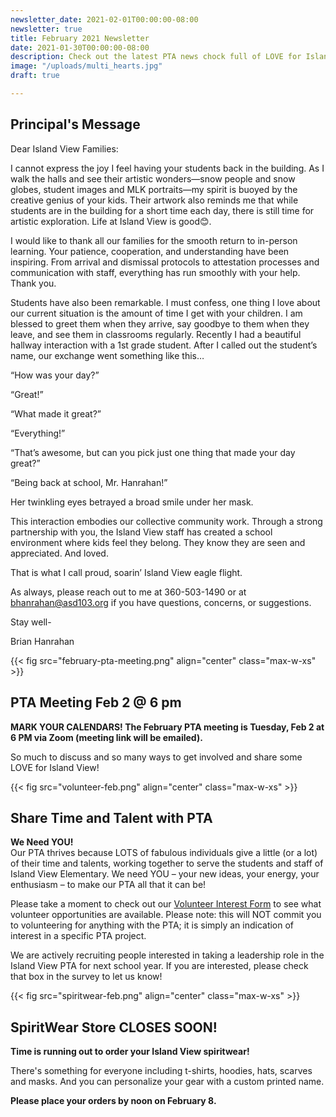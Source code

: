 ```yaml
---
newsletter_date: 2021-02-01T00:00:00-08:00
newsletter: true
title: February 2021 Newsletter
date: 2021-01-30T00:00:00-08:00
description: Check out the latest PTA news chock full of LOVE for Island View!
image: "/uploads/multi_hearts.jpg"
draft: true

---
```

## Principal's Message

Dear Island View Families:

I cannot express the joy I feel having your students back in the building. As I walk the halls and see their artistic wonders—snow people and snow globes, student images and MLK portraits—my spirit is buoyed by the creative genius of your kids. Their artwork also reminds me that while students are in the building for a short time each day, there is still time for artistic exploration. Life at Island View is good😊.

I would like to thank all our families for the smooth return to in-person learning. Your patience, cooperation, and understanding have been inspiring. From arrival and dismissal protocols to attestation processes and communication with staff, everything has run smoothly with your help. Thank you.

Students have also been remarkable. I must confess, one thing I love about our current situation is the amount of time I get with your children. I am blessed to greet them when they arrive, say goodbye to them when they leave, and see them in classrooms regularly. Recently I had a beautiful hallway interaction with a 1st grade student. After I called out the student’s name, our exchange went something like this…

“How was your day?”

“Great!”

“What made it great?”

“Everything!”

“That’s awesome, but can you pick just one thing that made your day great?”

“Being back at school, Mr. Hanrahan!”

Her twinkling eyes betrayed a broad smile under her mask.

This interaction embodies our collective community work. Through a strong partnership with you, the Island View staff has created a school environment where kids feel they belong. They know they are seen and appreciated. And loved.

That is what I call proud, soarin’ Island View eagle flight.

As always, please reach out to me at 360-503-1490 or at [bhanrahan@asd103.org](mailto:bhanrahan@asd103.org) if you have questions, concerns, or suggestions.

Stay well-

Brian Hanrahan

{{< fig src="february-pta-meeting.png" align="center" class="max-w-xs" >}}

## PTA Meeting Feb 2 @ 6 pm

**MARK YOUR CALENDARS!  The February PTA meeting is Tuesday, Feb 2 at 6 PM via Zoom (meeting link will be emailed).**

So much to discuss and so many ways to get involved and share some LOVE for Island View!

{{< fig src="volunteer-feb.png" align="center" class="max-w-xs" >}}

## Share Time and Talent with PTA

**We Need YOU!**  
Our PTA thrives because LOTS of fabulous individuals give a little (or a lot) of their time and talents, working together to serve the students and staff of Island View Elementary. We need YOU – your new ideas, your energy, your enthusiasm – to make our PTA all that it can be!

Please take a moment to check out our [Volunteer Interest Form](https://www.cognitoforms.com/FidalgoIslandViewPTASkagitCounty1/IslandViewPTAVolunteerInterest) to see what volunteer opportunities are available. Please note: this will NOT commit you to volunteering for anything with the PTA; it is simply an indication of interest in a specific PTA project.

We are actively recruiting people interested in taking a leadership role in the Island View PTA for next school year. If you are interested, please check that box in the survey to let us know!

{{< fig src="spiritwear-feb.png" align="center" class="max-w-xs" >}}

## SpiritWear Store CLOSES SOON!

**Time is running out to order your Island View spiritwear!** 

There's something for everyone including t-shirts, hoodies, hats, scarves and masks. And you can personalize your gear with a custom printed name. 

**Please place your orders by noon on February 8.**